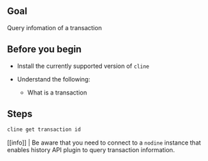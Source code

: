 ## Goal

Query infomation of a transaction

## Before you begin

* Install the currently supported version of `cline`

* Understand the following:

  * What is a transaction

## Steps

```sh
cline get transaction id
```

[[info]]
| Be aware that you need to connect to a `nodine` instance that enables history API plugin to query transaction information.
